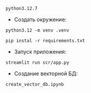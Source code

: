 `python3.12.7`

- Создать окружение:

`python3.12 -m venv .venv`

`pip instal -r requirements.txt`

- Запуск приложения:

`streamlit run scr/app.py`

- Создание векторной БД:

`create_vector_db.ipynb`
